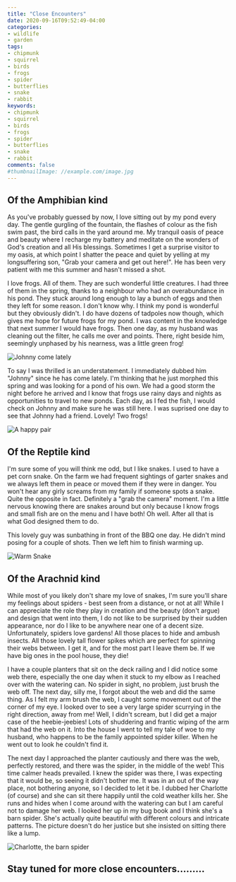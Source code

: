 ```yaml
---
title: "Close Encounters"
date: 2020-09-16T09:52:49-04:00
categories:
- wildlife
- garden
tags:
- chipmunk
- squirrel
- birds
- frogs
- spider
- butterflies
- snake
- rabbit
keywords:
- chipmunk
- squirrel
- birds
- frogs
- spider
- butterflies
- snake
- rabbit
comments: false
#thumbnailImage: //example.com/image.jpg
---
```


## Of the Amphibian kind

As you've probably guessed by now, I love sitting out by my pond every day. The gentle gurgling of the fountain, the flashes of colour as the fish swim past, the bird calls in the yard around me. My tranquil oasis of peace and beauty where I recharge my battery and meditate on the wonders of God's creation and all His blessings. Sometimes I get a surprise visitor to my oasis, at which point I shatter the peace and quiet by yelling at my longsuffering son, "Grab your camera and get out here!". He has been very patient with me this summer and hasn't missed a shot.

I love frogs. All of them. They are such wonderful little creatures. I had three of them in the spring, thanks to a neighbour who had an overabundance in his pond. They stuck around long enough to lay a bunch of eggs and then they left for some reason. I don't know why. I think my pond is wonderful but they obviously didn't. I do have dozens of tadpoles now though, which gives me hope for future frogs for my pond. I was content in the knowledge that next summer I would have frogs. Then one day, as my husband was cleaning out the filter, he calls me over and points. There, right beside him, seemingly unphased by his nearness, was a little green frog! 

![Johnny come lately](/images/here's-johnny-frog.jpg)


To say I was thrilled is an understatement. I immediately dubbed him "Johnny" since he has come lately. I'm thinking that he just morphed this spring and was looking for a pond of his own. We had a good storm the night before he arrived and I know that frogs use rainy days and nights as opportunities to travel to new ponds. Each day, as I fed the fish, I would check on Johnny and make sure he was still here. I was suprised one day to see that Johnny had a friend. Lovely! Two frogs! 

![A happy pair](/images/pair-of-frogs.jpg)

## Of the Reptile kind

I'm sure some of you will think me odd, but I like snakes. I used to have a pet corn snake. On the farm we had frequent sightings of garter snakes and we always left them in peace or moved them if they were in danger. You won't hear any girly screams from my family if someone spots a snake. Quite the opposite in fact. Definitely a "grab the camera" moment. I'm a little nervous knowing there are snakes around but only because I know frogs and small fish are on the menu and I have both! Oh well. After all that is what God designed them to do. 

This lovely guy was sunbathing in front of the BBQ one day. He didn't mind posing for a couple of shots. Then we left him to finish warming up.

![Warm Snake](/images/garter-snake.jpg)


## Of the Arachnid kind

While most of you likely don't share my love of snakes, I'm sure you'll share my feelings about spiders - best seen from a distance, or not at all! While I can appreciate the role they play in creation and the beauty (don't argue) and design that went into them, I do not like to be surprised by their sudden appearance, nor do I like to be anywhere near one of a decent size. Unfortunately, spiders love gardens! All those places to hide and ambush insects. All those lovely tall flower spikes which are perfect for spinning their webs between. I get it, and for the most part I leave them be. If we have big ones in the pool house, they die! 

I have a couple planters that sit on the deck railing and I did notice some web there, especially the one day when it stuck to my elbow as I reached over with the watering can. No spider in sight, no problem, just brush the web off. The next day, silly me, I forgot about the web and did the same thing. As I felt my arm brush the web, I caught some movement out of the corner of my eye. I looked over to see a very large spider scurrying in the right direction, away from me! Well, I didn't scream, but I did get a major case of the heebie-jeebies! Lots of shuddering and frantic wiping of the arm that had the web on it. Into the house I went to tell my tale of woe to my husband, who happens to be the family appointed spider killer. When he went out to look he couldn't find it.

The next day I approached the planter cautiously and there was the web, perfectly restored, and there was the spider, in the middle of the web! This time calmer heads prevailed. I knew the spider was there, I was expecting that it would be, so seeing it didn't bother me. It was in an out of the way place, not bothering anyone, so I decided to let it be. I dubbed her Charlotte (of course) and she can sit there happily until the cold weather kills her. She runs and hides when I come around with the watering can but I am careful not to damage her web. I looked her up in my bug book and I think she's a barn spider. She's actually quite beautiful with different colours and intricate patterns. The picture doesn't do her justice but she insisted on sitting there like a lump.

![Charlotte, the barn spider](/images/charlotte's-web.jpg)


## Stay tuned for more close encounters.........
